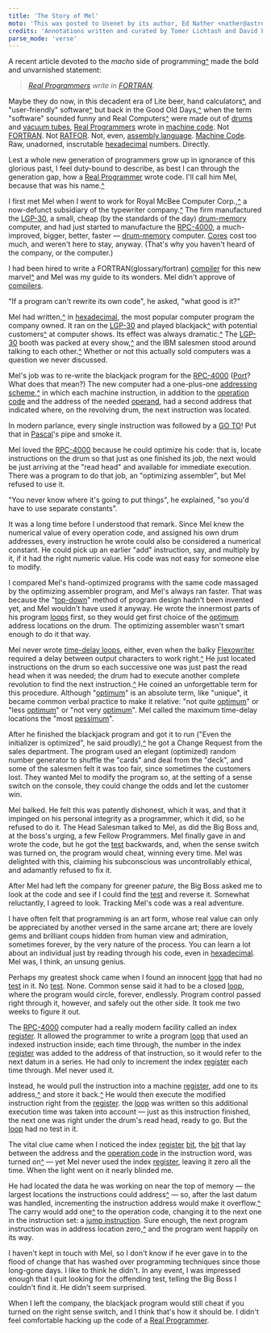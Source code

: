 ```yaml
---
title: 'The Story of Mel'
moto: 'This was posted to Usenet by its author, Ed Nather <nather@astro.as.utexas.edu>, on May 21, 1983:'
credits: 'Annotations written and curated by Tomer Lichtash and David Frenkiel'
parse_mode: 'verse'
---
```


A recent article devoted to the _macho_ side of programming[^](annotations/recent-article)
made the bold and unvarnished statement:

> [_Real Programmers_](glossary/real-programmer) _write in_ [_FORTRAN_](glossary/fortran).

Maybe they do now,
in this decadent era of
Lite beer, hand calculators[^](annotations/calculators), and "user-friendly" software[^](annotations/user-friendly-quatations)
but back in the Good Old Days,[^](annotations/story-timeline-estimation)
when the term "software" sounded funny
and Real Computers[^](annotations/real-computers) were made out of [drums](glossary/drum-memory) and [vacuum tubes](glossary/vacuum-tube),
[Real Programmers](glossary/real-programmer) wrote in [machine code](glossary/machine-code).
Not [FORTRAN](glossary/fortran). Not [RATFOR](glossary/ratfor). Not, even, [assembly language](glossary/assembly-language).
[Machine Code](glossary/machine-code).
Raw, unadorned, inscrutable [hexadecimal](glossary/hexadecimal) numbers.
Directly.

Lest a whole new generation of programmers
grow up in ignorance of this glorious past,
I feel duty-bound to describe,
as best I can through the generation gap,
how a [Real Programmer](glossary/real-programmer) wrote code.
I'll call him Mel,
because that was his name.[^](annotations/mel-kaye-bio)

I first met Mel when I went to work for Royal McBee Computer Corp.,[^](annotations/the-timeline-of-royal-mcbee)
a now-defunct subsidiary of the typewriter company.[^](annotations/now-defunct-subsidiary)
The firm manufactured the [LGP-30](glossary/lgp-30),
a small, cheap (by the standards of the day)
[drum-memory](glossary/drum-memory) computer,
and had just started to manufacture
the [RPC-4000](glossary/rpc-4000), a much-improved,
bigger, better, faster — [drum-memory](glossary/drum-memory) computer.
[Cores](glossary/magnetic-core-memory) cost too much,
and weren't here to stay, anyway.
(That's why you haven't heard of the company,
or the computer.)

I had been hired to write a FORTRAN(glossary/fortran) [compiler](glossary/compiler)
for this new marvel[^](annotations/librazette-marvel) and Mel was my guide to its wonders.
Mel didn't approve of [compilers](glossary/compiler).

"If a program can't rewrite its own code",
he asked, "what good is it?"

Mel had written,[^](annotations/handwritten-code)
in [hexadecimal](glossary/hexadecimal),
the most popular computer program the company owned.
It ran on the [LGP-30](glossary/lgp-30)
and played blackjack[^](annotations/mels-blackjack-game) with potential customers[^](annotations/librazette-chicago-automation-show)
at computer shows.
Its effect was always dramatic.[^](annotations/librazette-quote-1)
The [LGP-30](glossary/lgp-30) booth was packed at every show,[^](annotations/librazette-quote-2)
and the IBM salesmen stood around
talking to each other.[^](annotations/librazette-quote-3)
Whether or not this actually sold computers
was a question we never discussed.

Mel's job was to re-write
the blackjack program for the [RPC-4000](glossary/rpc-4000)
([Port](glossary/port)? What does that mean?)
The new computer had a one-plus-one
[addressing scheme](glossary/addressing-scheme),[^](annotations/instruction1)
in which each machine instruction,
in addition to the [operation code](glossary/operation-code)
and the address of the needed [operand](glossary/operand),
had a second address that indicated where, on the revolving drum,
the next instruction was located.

In modern parlance,
every single instruction was followed by a [GO TO](glossary/goto)!
Put that in [Pascal](glossary/pascal)'s pipe and smoke it.

Mel loved the [RPC-4000](glossary/rpc-4000)
because he could optimize his code:
that is, locate instructions on the drum
so that just as one finished its job,
the next would be just arriving at the "read head"
and available for immediate execution.
There was a program to do that job,
an "optimizing assembler",
but Mel refused to use it.

"You never know where it's going to put things",
he explained, "so you'd have to use separate constants".

It was a long time before I understood that remark.
Since Mel knew the numerical value
of every operation code,
and assigned his own drum addresses,
every instruction he wrote could also be considered
a numerical constant.
He could pick up an earlier "add" instruction, say,
and multiply by it,
if it had the right numeric value.
His code was not easy for someone else to modify.

I compared Mel's hand-optimized programs
with the same code massaged by the optimizing assembler program,
and Mel's always ran faster.
That was because the "[top-down](glossary/top-down-design)" method of program design
hadn't been invented yet,
and Mel wouldn't have used it anyway.
He wrote the innermost parts of his program [loops](glossary/loop) first,
so they would get first choice
of the [optimum](glossary/optimum) address locations on the drum.
The optimizing assembler wasn't smart enough to do it that way.

Mel never wrote [time-delay loops](glossary/time-delay-loop), either,
even when the balky [Flexowriter](glossary/friden-flexowriter)
required a delay between output characters to work right.[^](annotations/flexowriter-cps)
He just located instructions on the drum
so each successive one was just past the read head
when it was needed;
the drum had to execute another complete revolution
to find the next instruction.[^](annotations/mechanical-structure-vs-original-design)
He coined an unforgettable term for this procedure.
Although "[optimum](glossary/optimum)" is an absolute term,
like "unique", it became common verbal practice
to make it relative:
"not quite [optimum](glossary/optimum)" or "less [optimum](glossary/optimum)"
or "not very [optimum](glossary/optimum)".
Mel called the maximum time-delay locations
the "most [pessimum](glossary/pessimum)".

After he finished the blackjack program
and got it to run
("Even the initializer is optimized",
he said proudly),[^](annotations/mels-note-location-00000)
he got a Change Request from the sales department.
The program used an elegant (optimized)
random number generator
to shuffle the "cards" and deal from the "deck",
and some of the salesmen felt it was too fair,
since sometimes the customers lost.
They wanted Mel to modify the program
so, at the setting of a sense switch on the console,
they could change the odds and let the customer win.

Mel balked.
He felt this was patently dishonest,
which it was,
and that it impinged on his personal integrity as a programmer,
which it did,
so he refused to do it.
The Head Salesman talked to Mel,
as did the Big Boss and, at the boss's urging,
a few Fellow Programmers.
Mel finally gave in and wrote the code,
but he got the [test](glossary/test-terminating-condition) backwards,
and, when the sense switch was turned on,
the program would cheat, winning every time.
Mel was delighted with this,
claiming his subconscious was uncontrollably ethical,
and adamantly refused to fix it.

After Mel had left the company for greener pa$ture$,
the Big Boss asked me to look at the code
and see if I could find the [test](glossary/test-terminating-condition) and reverse it.
Somewhat reluctantly, I agreed to look.
Tracking Mel's code was a real adventure.

I have often felt that programming is an art form,
whose real value can only be appreciated
by another versed in the same arcane art;
there are lovely gems and brilliant coups
hidden from human view and admiration, sometimes forever,
by the very nature of the process.
You can learn a lot about an individual
just by reading through his code,
even in [hexadecimal](glossary/hexadecimal).
Mel was, I think, an unsung genius.

Perhaps my greatest shock came
when I found an innocent [loop](glossary/loop) that had no [test](glossary/test-terminating-condition) in it.
No [test](glossary/terminating-condition). None.
Common sense said it had to be a closed [loop](glossary/loop),
where the program would circle, forever, endlessly.
Program control passed right through it, however,
and safely out the other side.
It took me two weeks to figure it out.

The [RPC-4000](glossary/rpc-4000) computer had a really modern facility
called an index [register](glossary/register).
It allowed the programmer to write a program [loop](glossary/loop)
that used an indexed instruction inside;
each time through,
the number in the index [register](glossary/register)
was added to the address of that instruction,
so it would refer
to the next datum in a series.
He had only to increment the index [register](glossary/register)
each time through.
Mel never used it.

Instead, he would pull the instruction into a machine [register](glossary/register),
add one to its address,[^](annotations/index-register-1)
and store it back.[^](annotations/index-register-2)
He would then execute the modified instruction
right from the [register](glossary/register).
the [loop](glossary/loop) was written so this additional execution time
was taken into account —
just as this instruction finished,
the next one was right under the drum's read head,
ready to go.
But the [loop](glossary/loop) had no test in it.

The vital clue came when I noticed
the index [register](glossary/register) [bit](glossary/bit),
the [bit](glossary/bit) that lay between the address
and the [operation code](glossary/operation-code) in the instruction word,
was turned on[^](annotations/bit-binary-note) —
yet Mel never used the index [register](glossary/register),
leaving it zero all the time.
When the light went on it nearly blinded me.

He had located the data he was working on
near the top of memory —
the largest locations the instructions could address[^](annotations/rpc-4000-operand-address) —
so, after the last datum was handled,
incrementing the instruction address
would make it overflow.[^](annotations/numeric-overflow)
The carry would add one[^](annotations/how-instructions-are-composed) to the
operation code, changing it to the next one in the instruction set:
a [jump instruction](glossary/jump-instruction).
Sure enough, the next program instruction was
in address location zero,[^](annotations/rpc-4000-drum-memory-lowest-address)
and the program went happily on its way.

I haven't kept in touch with Mel,
so I don't know if he ever gave in to the flood of
change that has washed over programming techniques
since those long-gone days.
I like to think he didn't.
In any event,
I was impressed enough that I quit looking for the
offending test,
telling the Big Boss I couldn't find it.
He didn't seem surprised.

When I left the company,
the blackjack program would still cheat
if you turned on the right sense switch,
and I think that's how it should be.
I didn't feel comfortable
hacking up the code of a [Real Programmer](glossary/real-programmer).

